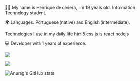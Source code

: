 👨‍💻 My name is Henrique de olviera, I'm 19 years old.
Information Technology student.

🌍 Languages: Portuguese (native) and English (intermediate).

Technologies I use in my daily life
html5 css js ts react nodejs

💻 Developer with 1 years of experience.



<a href="mailto:oliveira.henr@hotmail.com">
<img src="https://img.shields.io/badge/Gmail-D14836?style=for-the-badge&logo=gmail&logoColor=white"/>

<p align="">
  <a href="https://skillicons.dev">
    <img src="https://skillicons.dev/icons?i=git,discord,github,vscode,html,java,nodejs,windows,php,javascript,laravel,bootstrap,react,css" />
  </a>
</p>

![Anurag's GitHub stats](https://github-readme-stats.vercel.app/api?username=anuraghazra&show_icons=true&theme=radical)
